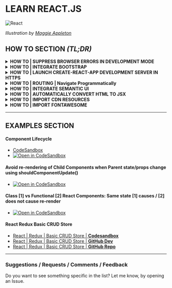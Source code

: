 # LEARN REACT.JS

![React](./img/MetaphorsofReact_2.0.012.jpg)

_Illustration by [Maggie Appleton](https://maggieappleton.com/)_

<h2>HOW TO SECTION <em>(TL;DR)</em></h2>

  <!--
  <details>
    <summary><strong>HOW TO | DESCRIPTION</strong></summary>
    <br/>

  > **INSTRUCTIONS**:

  > **DEMO**: [CODESANDBOX]()

  > **REFERENCES & SOURCES**:

  - []()

  </details>
  -->

  <!-- SUPRESS BROWSER ERRORS -->

  <details>
    <summary><strong>HOW TO | SUPPRESS BROWSER ERRORS IN DEVELOPMENT MODE</strong></summary>
    <br/>

  > **INSTRUCTIONS**:
  
  Add the following code snippet in the <head> section of the /public/index.html file:

  ```html
  <script>
    window.addEventListener('error', function(e){
	e.stopImmediatePropagation();	// prevent React's listener from firing
	e.preventDefault();				// prevent the browser's console error message 
    });
  </script>
  </head>
  ```
  > **DEMO**: [CODESANDBOX](https://codesandbox.io/s/reactjs-disable-browser-errors-nql4d)

  > **REFERENCES & SOURCES**:

  - [Source](https://stackoverflow.com/questions/46589819/disable-error-overlay-in-development-mode)

  </details>


  <!-- INTEGRATE BOOTSTRAP -->

  <details>
    <summary><strong>HOW TO | INTEGRATE BOOTSTRAP</strong></summary>
    <br/>

  > **INSTRUCTIONS**:

  Way #1) Using the CSS library

  `index.js:`

  ```jsx
  import 'bootstrap/dist/css/bootstrap.css'
  ```

  [Reference](https://create-react-app.dev/docs/adding-bootstrap/)

  ---
  Way 2.1) Using Components: [react-strap](https://reactstrap.github.io/)

  ```bash
  npm install --save reactstrap
  ```

  ```jsx
  import { Button } from 'reactstrap';

  <Button color="danger">Danger!</Button>
  ```

  ---
  Way 2.2) Using Components: [react-boostrap](https://react-bootstrap.github.io/)

  ```bash
  npm install react-bootstrap bootstrap
  ```

  ```jsx
  import { Button } from 'react-bootstrap';

  <Button variant="danger">Danger</Button>
  ```

  </details>

  <!-- LAUNCH CREATE-REACT-APP DEVELOPMENT SERVER IN HTTPS -->

  <details>
    <summary><strong>HOW TO | LAUNCH CREATE-REACT-APP DEVELOPMENT SERVER IN HTTPS</strong></summary>
    <br/>

  > **INSTRUCTIONS**:

  Create or Edit the file **.env** and add the following line:

  ```
  HTTPS=true
  ```

  </details>
  
  <details>
    <summary><strong>HOW TO | ROUTING | Navigate Programmatically</strong></summary>
    <br/>

  > **INSTRUCTIONS**:

  Class Components:

  ```jsx
  class HomePage extends Component {

    redirectClickHandler(){

      this.props.history.push("/products");

    }

  }
  ```

  Functional Components:

  ```jsx
  function HomePage( props ){

    redirectClickHandler(){

      props.history.push("/products");

    }

  }
  ```

  > **DEMO**: [CODESANDBOX](https://codesandbox.io/s/reactjs-routing-navigate-programmatically-7lilk)

  </details>


  <details>
    <summary><strong>HOW TO | INTEGRATE SEMANTIC UI</strong></summary>
    <br/>

  > **INSTRUCTIONS**:

  1) Using [sematic-ui-css](https://github.com/Semantic-Org/Semantic-UI-CSS):

  ```bash
  npm install sematic-ui-css  
  ```

  OR:

  ```bash
  yarn add sematic-ui-css
  ```

  ```jsx
  import 'semantic-ui-css/semantic.min.css';

  <button class="ui primary basic button">Primary</button>
  <button class="ui secondary basic button">Secondary</button>
  <button class="ui positive basic button">Positive</button>
  <button class="ui negative basic button">Negative</button>
  ```

  2) Using: [semantic-ui-react](https://react.semantic-ui.com/): 

  ```bash
  npm install semantic-ui-react
  ```

  OR:

  ```bash
  yarn add semantic-ui-react
  ```

  ```jsx
  import { Button } from 'semantic-ui-react';

  <Button primary>Primary</Button>
  <Button secondary>Secondary</Button>
  <Button positive>Positive</Button>
  <Button negative>Negative</Button>
  ```

  > **DEMO**: [CODESANDBOX](https://codesandbox.io/s/reactjs-import-semantic-ui-m80x9)

  </details>

  <details>
    <summary><strong>HOW TO | AUTOMATICALLY CONVERT HTML TO JSX</strong></summary>
    <br/>

  > **(1) Using a (free) online tool**: [HTML-to-JSX](https://transform.tools/html-to-jsx)

  > **(2) Using a VSCode Extension**: [HTML-to-JSX](https://marketplace.visualstudio.com/items?itemName=riazxrazor.html-to-jsx)

  </details>

  <details>
    <summary><strong>HOW TO | IMPORT CDN RESOURCES</strong></summary>
    <br/>

  > **Way #1 - Import the resources in the `index.html` file**:

  ```html
  <head>
    <script src="https://code.jquery.com/jquery-3.1.1.slim.min.js" integrity="sha384-A7FZj7v+d/sdmMqp/nOQwliLvUsJfDHW+k9Omg/a/EheAdgtzNs3hpfag6Ed950n" crossorigin="anonymous"></script>
    <link rel="stylesheet" href="https://stackpath.bootstrapcdn.com/bootstrap/4.4.1/css/bootstrap.min.css" integrity="sha384-Vkoo8x4CGsO3+Hhxv8T/Q5PaXtkKtu6ug5TOeNV6gBiFeWPGFN9MuhOf23Q9Ifjh" crossorigin="anonymous">
  </head>
  ```
  > **Way #2 - Use the @import CSS rule inside a local .css or .scss file**:

  `App.css:`

  ```css
	@import 'https://cdnjs.cloudflare.com/ajax/libs/bulma/0.6.2/css/bulma.min.css';
  ```

  ```jsx
  import './App.css';
  ```

  > **DEMO**: [CODESANDBOX](https://codesandbox.io/s/reactjs-import-cdn-resources-c9lt8)

  > **REFERENCES & SOURCES**:

  - [StackOverflow: How to import libraries from cdn in reactjs?](https://stackoverflow.com/questions/42915486/how-to-import-libraries-from-cdn-in-reactjs)

  </details>

  <details>
    <summary><strong>HOW TO | IMPORT FONTAWESOME</strong></summary>
    <br/>

  > **INSTALLATION**:

  ```bash
  npm i --save @fortawesome/fontawesome-svg-core
  npm i --save @fortawesome/free-solid-svg-icons
  npm i --save @fortawesome/react-fontawesome
  ```

  > **USAGE**:

  ```jsx
  import { FontAwesomeIcon } from '@fortawesome/react-fontawesome'
  import { faCoffee } from '@fortawesome/free-solid-svg-icons'

  <FontAwesomeIcon icon={faCoffee}/>
  ```

  > **DEMO**: [CODESANDBOX](https://codesandbox.io/s/reactjs-fontawesome-2tw42)

  > **REFERENCES & SOURCES**:

  - [https://scotch.io/tutorials/using-font-awesome-5-with-react](https://scotch.io/tutorials/using-font-awesome-5-with-react)
  - [https://programmingwithmosh.com/react/font-awesome-5-with-react/](https://programmingwithmosh.com/react/font-awesome-5-with-react/)
  - [https://stackoverflow.com/questions/23116591/how-to-include-a-font-awesome-icon-in-reacts-render](https://stackoverflow.com/questions/23116591/how-to-include-a-font-awesome-icon-in-reacts-render)

  </details>

---

<h2>EXAMPLES SECTION</h2>

#### Component Lifecycle 
  - [CodeSandbox](https://codesandbox.io/s/v828m8j8x0)
  - [![Open in CodeSandbox](https://img.shields.io/badge/Open%20in-CodeSandbox-blue?style=flat-square&logo=codesandbox)](https://githubbox.com/kostasx/EventLoop/tree/master/LearnReact/examples/lifecycle)

#### Avoid re-rendering of Child Components when Parent state/props change using **shouldComponentUpdate()** 
  - [![Open in CodeSandbox](https://img.shields.io/badge/Open%20in-CodeSandbox-blue?style=flat-square&logo=codesandbox)](https://githubbox.com/kostasx/EventLoop/tree/master/LearnReact/examples/shouldcomponentupdate)

#### Class [1] vs Functional [2] React Components: Same state [1] causes / [2] does not cause re-render 
  - [![Open in CodeSandbox](https://img.shields.io/badge/Open%20in-CodeSandbox-blue?style=flat-square&logo=codesandbox)](https://githubbox.com/kostasx/EventLoop/tree/master/LearnReact/examples/functional-vs-class-state-updates)

#### React Redux Basic CRUD Store

- [React | Redux | Basic CRUD Store | **Codesandbox**](https://codesandbox.io/s/github/kostasx/EventLoop/tree/master/LearnReact/examples/reactjs-redux-crud-store)
- [React | Redux | Basic CRUD Store | **GitHub Dev**](https://github.dev/kostasx/EventLoop/tree/master/LearnReact/examples/reactjs-redux-crud-store)
- [React | Redux | Basic CRUD Store | **GitHub Repo**](https://github.com/kostasx/EventLoop/tree/master/LearnReact/examples/reactjs-redux-crud-store)

---

### Suggestions / Requests / Comments / Feedback

Do you want to see something specific in the list? Let me know, by opening an Issue.
